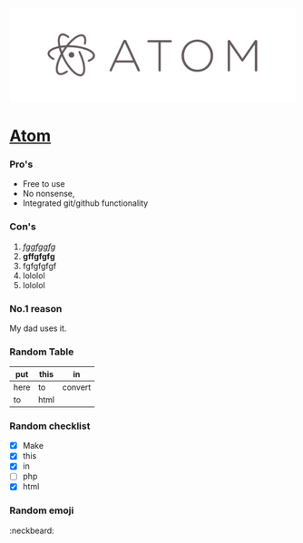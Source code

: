 ![wut](logo.jpg)
# [Atom](https://atom.io/download/deb)

### Pro's

* Free to use
* No nonsense, 
* Integrated git/github functionality

### Con's 

1. *fggfggfg*
1. **gffgfgfg**
1. fgfgfgfgf
  1. lololol
  1. lololol

### No.1 reason

My dad uses it.

### Random Table

put | this | in
------------ | ------------- | ------------ 
here | to | convert
to | html |

### Random checklist

- [x] Make
- [x] this
- [x] in
- [ ] php
- [x] html

### Random emoji

:neckbeard:




